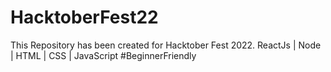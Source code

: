 # HacktoberFest22

This Repository has been created for Hacktober Fest 2022.
ReactJs | Node | HTML | CSS | JavaScript
#BeginnerFriendly
